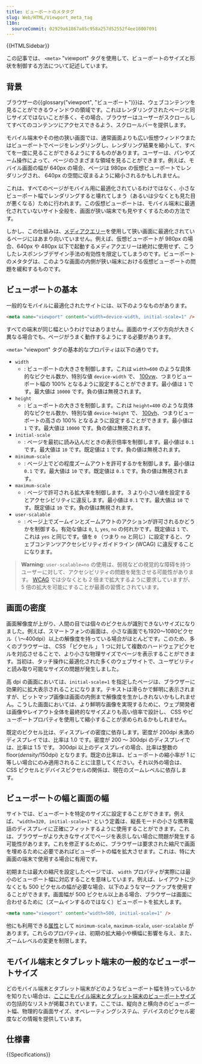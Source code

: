 ```yaml
---
title: ビューポートのメタタグ
slug: Web/HTML/Viewport_meta_tag
l10n:
  sourceCommit: 02929a61867a85c958a257d52552f4ee18007091
---
```


{{HTMLSidebar}}

この記事では、 `<meta>` "viewport" タグを使用して、ビューポートのサイズと形状を制御する方法について記述しています。

## 背景

ブラウザーの{{glossary("viewport", "ビューポート")}}は、ウェブコンテンツを見ることができるウィンドウの領域です。これはレンダリングされたページと同じサイズではないことが多く、その場合、ブラウザーはユーザーがスクロールしてすべてのコンテンツにアクセスできるよう、スクロールバーを提供します。

モバイル端末やその他の狭い画面では、通常画面よりも広い仮想ウィンドウまたはビューポートでページをレンダリングし、レンダリング結果を縮小して、すべてを一度に見ることができるようにするものがあります。ユーザーは、パンやズーム操作によって、ページのさまざまな領域を見ることができます。例えば、モバイル画面の幅が 640px の場合、ページは 980px の仮想ビューポートでレンダリングされ、 640px の空間に収まるように縮小されるかもしれません。

これは、すべてのページがモバイル用に最適化されているわけではなく、小さなビューポート幅でレンダリングすると壊れてしまう（あるいは少なくとも見た目が悪くなる）ために行われます。この仮想ビューポートは、モバイル端末に最適化されていないサイト全般を、画面が狭い端末でも見やすくするための方法です。

しかし、この仕組みは、[メディアクエリー](/ja/docs/Web/CSS/Media_Queries)を使用して狭い画面に最適化されているページにはあまり向いていません。例えば、仮想ビューポートが 980px の場合、640px や 480px 以下で起動するメディアクエリーは絶対に使用せず、こうしたレスポンシブデザイン手法の有効性を限定してしまうのです。ビューポートのメタタグは、このような画面の内側が狭い端末における仮想ビューポートの問題を緩和するものです。

## ビューポートの基本

一般的なモバイルに最適化されたサイトには、以下のようなものがあります。

```html
<meta name="viewport" content="width=device-width, initial-scale=1" />
```

すべての端末が同じ幅というわけではありません。画面のサイズや方向が大きく異なる場合でも、ページがうまく動作するようにする必要があります。

`<meta>` "viewport" タグの基本的なプロパティは以下の通りです。

- `width`
  - : ビューポートの大きさを制御します。これは `width=600` のような具体的なピクセル数か、特別な値 `device-width` で、 [100vw](/ja/docs/Web/CSS/length#ビューポートのパーセント値による寸法)、つまりビューポート幅の 100% となるように設定することができます。最小値は `1` です。最大値は `10000` です。負の値は無視されます。
- `height`
  - : ビューポートの大きさを制御します。これは `height=400` のような具体的なピクセル数か、特別な値 `device-height` で、 [100vh](/ja/docs/Web/CSS/length#vh)、つまりビューポートの高さの 100% となるように設定することができます。最小値は `1` です。最大値は `10000` です。負の値は無視されます。
- `initial-scale`
  - : ページを最初に読み込んだときの表示倍率を制御します。最小値は `0.1` です。最大値は `10` です。既定値は `1` です。負の値は無視されます。
- `minimum-scale`
  - : ページ上でどの程度ズームアウトを許可するかを制御します。最小値は `0.1` です。最大値は `10` です。既定値は `0.1` です。負の値は無視されます。
- `maximum-scale`
  - : ページで許可される拡大率を制御します。 3 より小さい値を設定するとアクセシビリティに違反します。最小値は `0.1` です。最大値は `10` です。既定値は `10` です。負の値は無視されます。
- `user-scalable`
  - : ページ上でズームインとズームアウトのアクションが許可されるかどうかを制御する。有効な値は `0`, `1`, `yes`, `no` の何れかです。既定値は `1` で、これは `yes` と同じです。値を `0` （つまり `no` と同じ）に設定すると、ウェブコンテンツアクセシビリティガイドライン (WCAG) に違反することになります。

> **Warning:** `user-scalable=no` の使用は、弱視などの視覚的な障碍を持つユーザーに対して、アクセシビリティの問題を発生させる可能性があります。 [WCAG](/ja/docs/Web/Accessibility/Understanding_WCAG/Perceivable#ガイドライン_1.4_前景と背景の分離を含め、ユーザーがコンテンツを見たり聞いたりしやすくする) では少なくとも 2 倍まで拡大するように要求していますが、 5 倍の拡大を可能にすることが最善の習慣とされています。

## 画面の密度

画面解像度が上がり、人間の目では個々のピクセルが識別できないサイズになりました。例えば、スマートフォンの画面は、小さな画面でも1920〜1080ピクセル（ \〜400dpi）以上の解像度を持っている場合がほとんどです。このため、多くのブラウザーは、 CSS 「ピクセル 」 1 つに対して複数のハードウェアピクセルを対応させることで、より小さな物理サイズでページを表示することができます。当初は、タッチ操作に最適化された多くのウェブサイトで、ユーザビリティと読み取り可能なサイズの問題が発生しました。

高 dpi の画面においては、`initial-scale=1` を指定したページは、ブラウザーに効果的に拡大表示されることになります。テキストは滑らかで鮮明に表示されますが、ビットマップ画像は画面の内側まで解像度を生かしきれないかもしれません。こうした画面においては、より鮮明な画像を実現するために、ウェブ開発者は画像やレイアウト全体を最終的なサイズよりも高い倍率で設計し、 CSS やビューポートプロパティを使用して縮小することが求められるかもしれません。

既定のピクセル比は、ディスプレイの密度に依存します。密度が 200dpi 未満のディスプレイでは、比率は 1.0 です。密度が 200 〜 300dpi のディスプレイでは、比率は 1.5 です。 300dpi 以上のディスプレイの場合、比率は整数の floor(_density_/150dpi) となります。既定の比率は、ビューポートの縮小率が 1 に等しい場合にのみ適用されることに注意してください。それ以外の場合は、 CSS ピクセルとデバイスピクセルの関係は、現在のズームレベルに依存します。

## ビューポートの幅と画面の幅

サイトでは、ビューポートを特定のサイズに設定することができます。例えば、`"width=320, initial-scale=1"` という定義は、縦長モードの小さな携帯電話のディスプレイに正確にフィットするように使用することができます。これは、ブラウザーがより大きなサイズでページを表示しない場合に問題が発生する可能性があります。これを修正するために、ブラウザーは要求された縮尺で画面を埋めるために必要であればビューポートの幅を拡大させます。これは、特に大画面の端末で使用する場合に有用です。

初期または最大の縮尺を設定したページでは、 `width` プロパティが実際には最小のビューポート幅に対応することを意味しています。例えば、レイアウトに少なくとも 500 ピクセルの幅が必要な場合、以下のようなマークアップを使用することができます。画面幅が 500 ピクセル以上ある場合、ブラウザーは画面に合わせるために（ズームインするのではなく）ビューポートを拡大します。

```html
<meta name="viewport" content="width=500, initial-scale=1" />
```

他にも利用できる[属性](/ja/docs/Web/HTML/Element/meta#属性)として `minimum-scale`, `maximum-scale`, `user-scalable` があります。これらのプロパティは、初期の拡大縮小や横幅に影響を与え、また、ズームレベルの変更を制限します。

## モバイル端末とタブレット端末の一般的なビューポートサイズ

どのモバイル端末とタブレット端末がどのようなビューポート幅を持っているかを知りたい場合は、[ここにモバイル端末とタブレット端末のビューポートサイズ](https://experienceleague.adobe.com/docs/target/using/experiences/vec/mobile-viewports.html)の包括的なリストが掲載されています。ここでは、縦向きと横向きのビューポート幅、物理的な画面サイズ、オペレーティングシステム、デバイスのピクセル密度などの情報を提供しています。

## 仕様書

{{Specifications}}

